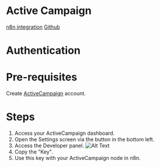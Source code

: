 # Active Campaign
[n8n integration](https://n8n.io/integrations/n8n-nodes-base.activeCampaign)
[Github](https://github.com/n8n-io/n8n/tree/master/packages/nodes-base/nodes/ActiveCampaign)

# Authentication

# Pre-requisites

Create [ActiveCampaign](https://www.activecampaign.com/) account.

# Steps

1. Access your ActiveCampaign dashboard.
2. Open the Settings screen via the button in the bottom left.
3. Access the Developer panel.
   ![Alt Text](https://i.imgur.com/1LTdyS0.gif) 
4. Copy the "Key". 
5. Use this key with your ActiveCampaign node in n8n.

